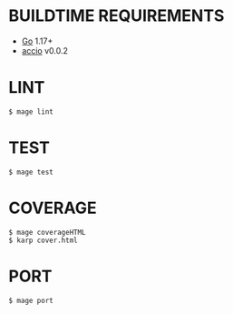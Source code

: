 # BUILDTIME REQUIREMENTS

* [Go](https://golang.org/) 1.17+
* [accio](https://github.com/mcandre/accio) v0.0.2

# LINT

```console
$ mage lint
```

# TEST

```console
$ mage test
```

# COVERAGE

```console
$ mage coverageHTML
$ karp cover.html
```

# PORT

```console
$ mage port
```
